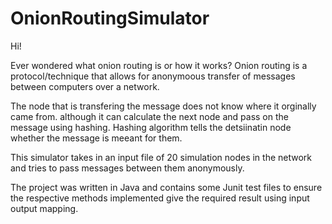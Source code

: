 # OnionRoutingSimulator
Hi!

Ever wondered what onion routing is or how it works? Onion routing is a protocol/technique that allows for anonymoous transfer of messages between computers over a network.

The node that is transfering the message does not know where it orginally came from. although it can calculate the next node and pass on the message using hashing. Hashing algorithm tells the detsiinatin node whether the message is meeant for them.

This simulator takes in an input file of 20 simulation nodes in the network and tries to pass messages between them anonymously.

The project was written in Java and contains some Junit test files to ensure the respective methods implemented give the required result using input output mapping.
